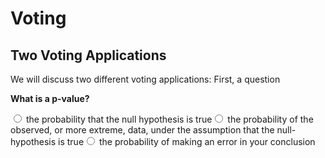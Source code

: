 # Voting 

## Two Voting Applications



<html>
<head>
<style>
code {
  background-color: #f1f1f1;
}
</style>
</head>
<body>



We will discuss two different voting applications: First, a question

**What is a p-value?**



<div class='webex-radiogroup' id='radio_IIHDKQTQCH'><label><input type="radio" autocomplete="off" name="radio_IIHDKQTQCH" value=""></input> <span>the probability that the null hypothesis is true</span></label><label><input type="radio" autocomplete="off" name="radio_IIHDKQTQCH" value="answer"></input> <span>the probability of the observed, or more extreme, data, under the assumption that the null-hypothesis is true</span></label><label><input type="radio" autocomplete="off" name="radio_IIHDKQTQCH" value=""></input> <span>the probability of making an error in your conclusion</span></label></div>


